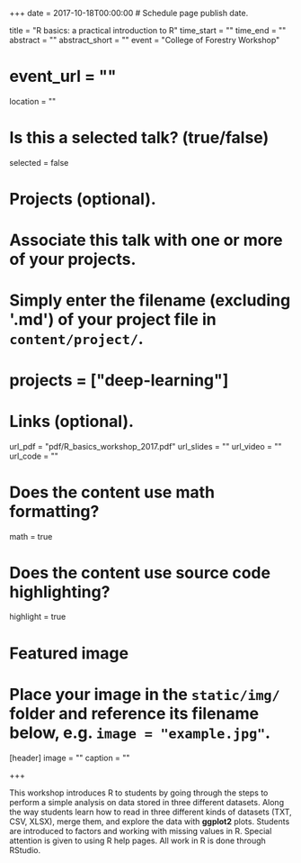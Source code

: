 +++
date = 2017-10-18T00:00:00  # Schedule page publish date.

title = "R basics: a practical introduction to R"
time_start = ""
time_end = ""
abstract = ""
abstract_short = ""
event = "College of Forestry Workshop"
# event_url = ""
location = ""

# Is this a selected talk? (true/false)
selected = false

# Projects (optional).
#   Associate this talk with one or more of your projects.
#   Simply enter the filename (excluding '.md') of your project file in `content/project/`.
# projects = ["deep-learning"]

# Links (optional).
url_pdf = "pdf/R_basics_workshop_2017.pdf"
url_slides = ""
url_video = ""
url_code = ""

# Does the content use math formatting?
math = true

# Does the content use source code highlighting?
highlight = true

# Featured image
# Place your image in the `static/img/` folder and reference its filename below, e.g. `image = "example.jpg"`.
[header]
image = ""
caption = ""

+++

This workshop introduces R to students by going through the steps to perform a simple analysis on data stored in three different datasets.  Along the way students learn how to read in three different kinds of datasets (TXT, CSV, XLSX), merge them, and explore the data with **ggplot2** plots.  Students are introduced to factors and working with missing values in R.  Special attention is given to using R help pages.  All work in R is done through RStudio.
